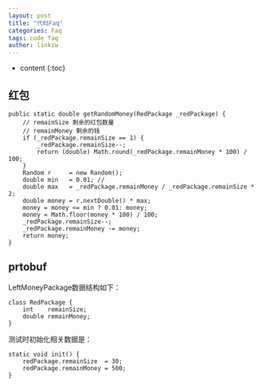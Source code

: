 ```yaml
---
layout: post
title: "代码Faq"
categories: Faq
tags: code faq
author: linkzw
---
```



* content
{:toc}


## 红包

	public static double getRandomMoney(RedPackage _redPackage) {
	    // remainSize 剩余的红包数量
	    // remainMoney 剩余的钱
	    if (_redPackage.remainSize == 1) {
	        _redPackage.remainSize--;
	        return (double) Math.round(_redPackage.remainMoney * 100) / 100;
	    }
	    Random r     = new Random();
	    double min   = 0.01; //
	    double max   = _redPackage.remainMoney / _redPackage.remainSize * 2;
	    double money = r.nextDouble() * max;
	    money = money <= min ? 0.01: money;
	    money = Math.floor(money * 100) / 100;
	    _redPackage.remainSize--;
	    _redPackage.remainMoney -= money;
	    return money;
	}


## prtobuf

LeftMoneyPackage数据结构如下：

	class RedPackage {
	    int    remainSize;
	    double remainMoney;
	}

测试时初始化相关数据是：

	static void init() {
	    redPackage.remainSize  = 30;
	    redPackage.remainMoney = 500;
	}

